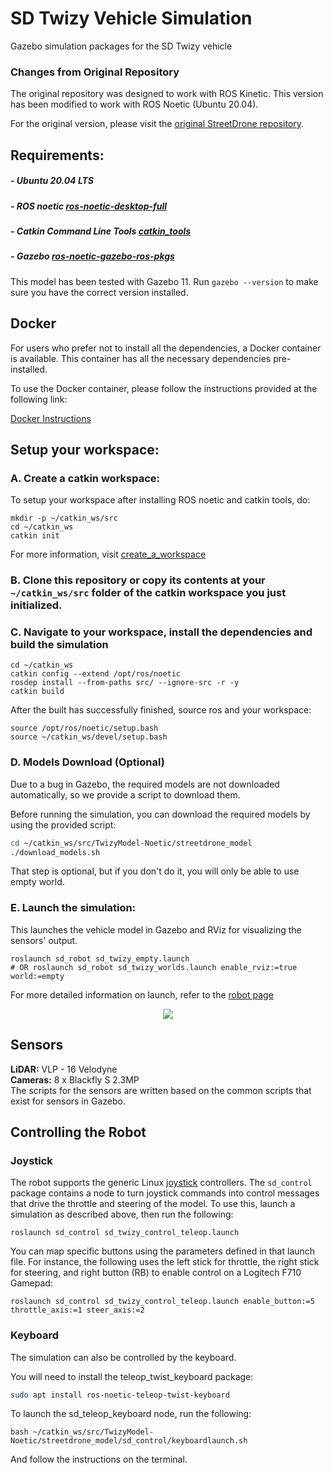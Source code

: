# SD Twizy Vehicle Simulation

Gazebo simulation packages for the SD Twizy vehicle

### Changes from Original Repository

The original repository was designed to work with ROS Kinetic. This version has been modified to work with ROS Noetic (Ubuntu 20.04). 

For the original version, please visit the [original StreetDrone repository](https://github.com/streetdrone-home/SD-TwizyModel).

## Requirements:

##### - Ubuntu 20.04 LTS
##### - ROS noetic [ros-noetic-desktop-full](http://wiki.ros.org/noetic/Installation/Ubuntu)
##### - Catkin Command Line Tools [catkin_tools](https://catkin-tools.readthedocs.io/en/latest/installing.html)
##### - Gazebo [ros-noetic-gazebo-ros-pkgs](http://gazebosim.org/tutorials?tut=ros_installing)  
This model has been tested with Gazebo 11. Run `gazebo --version` to make sure you have the correct version installed.  

## Docker

For users who prefer not to install all the dependencies, a Docker container is available. This container has all the necessary dependencies pre-installed.

To use the Docker container, please follow the instructions provided at the following link:

[Docker Instructions](https://github.com/alunos-pfc/TwizyModel-Noetic/tree/master/Docker)

## Setup your workspace:
### A. Create a catkin workspace:
To setup your workspace after installing ROS noetic and catkin tools, do:
```
mkdir -p ~/catkin_ws/src
cd ~/catkin_ws
catkin init
```
For more information, visit [create_a_workspace](http://wiki.ros.org/catkin/Tutorials/create_a_workspace)

### B. Clone this repository or copy its contents at your `~/catkin_ws/src` folder of the catkin workspace you just initialized.

### C. Navigate to your workspace, install the dependencies and build the simulation
```
cd ~/catkin_ws
catkin config --extend /opt/ros/noetic
rosdep install --from-paths src/ --ignore-src -r -y
catkin build
```

After the built has successfully finished, source ros and your workspace:
```
source /opt/ros/noetic/setup.bash
source ~/catkin_ws/devel/setup.bash
```

### D. Models Download (Optional)

Due to a bug in Gazebo, the required models are not downloaded automatically, so we provide a script to download them.

Before running the simulation, you can download the required models by using the provided script:
```bash
cd ~/catkin_ws/src/TwizyModel-Noetic/streetdrone_model
./download_models.sh
```
That step is optional, but if you don't do it, you will only be able to use empty world.

### E. Launch the simulation:
This launches the vehicle model in Gazebo and RViz for visualizing the sensors' output.
```
roslaunch sd_robot sd_twizy_empty.launch
# OR roslaunch sd_robot sd_twizy_worlds.launch enable_rviz:=true world:=empty
```

For more detailed information on launch, refer to the [robot page](https://github.com/alunos-pfc/TwizyModel-Noetic/tree/master/streetdrone_model/sd_robot)

<p align="center"> 
<img src="streetdrone_model/sd_docs/imgs/sd.png">
</p>

## Sensors
**LiDAR:** VLP - 16 Velodyne  
**Cameras:** 8 x Blackfly S 2.3MP  
The scripts for the sensors are written based on the common scripts that exist for sensors in Gazebo.

## Controlling the Robot
### Joystick
The robot supports the generic Linux
[joystick](http://wiki.ros.org/joy) controllers. The `sd_control`
package contains a node to turn joystick commands into control
messages that drive the throttle and steering of the model. To use
this, launch a simulation as described above, then run the following:
```
roslaunch sd_control sd_twizy_control_teleop.launch
```

You can map specific buttons using the parameters defined in that
launch file. For instance, the following uses the left stick for
throttle, the right stick for steering, and right button (RB) to
enable control on a Logitech F710 Gamepad:
```
roslaunch sd_control sd_twizy_control_teleop.launch enable_button:=5 throttle_axis:=1 steer_axis:=2
```

### Keyboard
The simulation can also be controlled by the keyboard.

You will need to install the teleop_twist_keyboard package:
```bash
sudo apt install ros-noetic-teleop-twist-keyboard
```

To launch the sd_teleop_keyboard node, run the following:
```
bash ~/catkin_ws/src/TwizyModel-Noetic/streetdrone_model/sd_control/keyboardlaunch.sh 
```
And follow the instructions on the terminal.